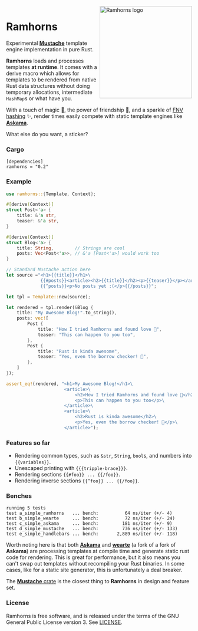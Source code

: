 <img src="https://raw.githubusercontent.com/maciejhirsz/ramhorns/master/ramhorns.svg?sanitize=true" alt="Ramhorns logo" width="250" align="right">

# Ramhorns

Experimental [**Mustache**](https://mustache.github.io/) template engine implementation
in pure Rust.

**Ramhorns** loads and processes templates **at runtime**. It comes with a derive macro
which allows for templates to be rendered from native Rust data structures without doing
temporary allocations, intermediate `HashMap`s or what have you.

With a touch of magic 🎩, the power of friendship 🥂, and a sparkle of
[FNV hashing](https://en.wikipedia.org/wiki/Fowler%E2%80%93Noll%E2%80%93Vo_hash_function)
✨, render times easily compete with static template engines like
[**Askama**](https://github.com/djc/askama).

What else do you want, a sticker?

### Cargo

```
[dependencies]
ramhorns = "0.2"
```

### Example

```rust
use ramhorns::{Template, Context};

#[derive(Context)]
struct Post<'a> {
    title: &'a str,
    teaser: &'a str,
}

#[derive(Context)]
struct Blog<'a> {
    title: String,        // Strings are cool
    posts: Vec<Post<'a>>, // &'a [Post<'a>] would work too
}

// Standard Mustache action here
let source ="<h1>{{title}}</h1>\
             {{#posts}}<article><h2>{{title}}</h2><p>{{teaser}}</p></article>{{/posts}}\
             {{^posts}}<p>No posts yet :(</p>{{/posts}}";

let tpl = Template::new(source);

let rendered = tpl.render(&Blog {
    title: "My Awesome Blog!".to_string(),
    posts: vec![
        Post {
            title: "How I tried Ramhorns and found love 💖",
            teaser: "This can happen to you too",
        },
        Post {
            title: "Rust is kinda awesome",
            teaser: "Yes, even the borrow checker! 🦀",
        },
    ]
});

assert_eq!(rendered, "<h1>My Awesome Blog!</h1>\
                      <article>\
                          <h2>How I tried Ramhorns and found love 💖</h2>\
                          <p>This can happen to you too</p>\
                      </article>\
                      <article>\
                          <h2>Rust is kinda awesome</h2>\
                          <p>Yes, even the borrow checker! 🦀</p>\
                      </article>");
```

### Features so far

+ Rendering common types, such as `&str`, `String`, `bool`s, and numbers into `{{variables}}`.
+ Unescaped printing with `{{{tripple-brace}}}`.
+ Rendering sections `{{#foo}} ... {{/foo}}`.
+ Rendering inverse sections `{{^foo}} ... {{/foo}}`.

### Benches

```
running 5 tests
test a_simple_ramhorns   ... bench:          64 ns/iter (+/- 4)
test b_simple_wearte     ... bench:          72 ns/iter (+/- 24)
test c_simple_askama     ... bench:         181 ns/iter (+/- 9)
test d_simple_mustache   ... bench:         736 ns/iter (+/- 133)
test e_simple_handlebars ... bench:       2,889 ns/iter (+/- 118)
```

Worth noting here is that both [**Askama**](https://github.com/djc/askama) and
[**wearte**](https://github.com/dgriffen/wearte) (a fork of a fork of **Askama**)
are processing templates at compile time and generate static rust code for rendering.
This is great for performance, but it also means you can't swap out templates without
recompiling your Rust binaries. In some cases, like for a static site generator, this
is unfortunately a deal breaker.

The [**Mustache** crate](https://github.com/nickel-org/rust-mustache) is the closest
thing to **Ramhorns** in design and feature set.

### License

Ramhorns is free software, and is released under the terms of the GNU General Public
License version 3. See [LICENSE](LICENSE).

